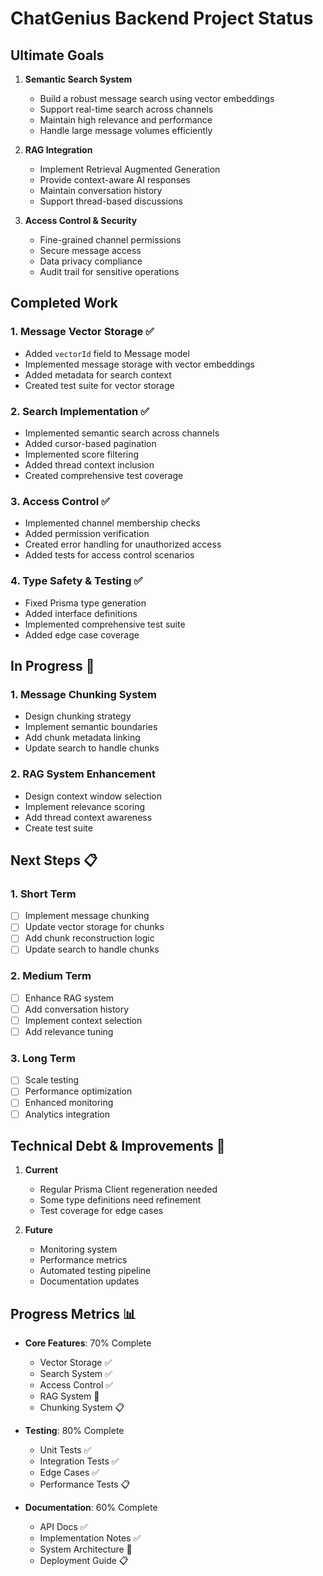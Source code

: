 # ChatGenius Backend Project Status

## Ultimate Goals
1. **Semantic Search System**
   - Build a robust message search using vector embeddings
   - Support real-time search across channels
   - Maintain high relevance and performance
   - Handle large message volumes efficiently

2. **RAG Integration**
   - Implement Retrieval Augmented Generation
   - Provide context-aware AI responses
   - Maintain conversation history
   - Support thread-based discussions

3. **Access Control & Security**
   - Fine-grained channel permissions
   - Secure message access
   - Data privacy compliance
   - Audit trail for sensitive operations

## Completed Work

### 1. Message Vector Storage ✅
- Added `vectorId` field to Message model
- Implemented message storage with vector embeddings
- Added metadata for search context
- Created test suite for vector storage

### 2. Search Implementation ✅
- Implemented semantic search across channels
- Added cursor-based pagination
- Implemented score filtering
- Added thread context inclusion
- Created comprehensive test coverage

### 3. Access Control ✅
- Implemented channel membership checks
- Added permission verification
- Created error handling for unauthorized access
- Added tests for access control scenarios

### 4. Type Safety & Testing ✅
- Fixed Prisma type generation
- Added interface definitions
- Implemented comprehensive test suite
- Added edge case coverage

## In Progress 🚧

### 1. Message Chunking System
- Design chunking strategy
- Implement semantic boundaries
- Add chunk metadata linking
- Update search to handle chunks

### 2. RAG System Enhancement
- Design context window selection
- Implement relevance scoring
- Add thread context awareness
- Create test suite

## Next Steps 📋

### 1. Short Term
- [ ] Implement message chunking
- [ ] Update vector storage for chunks
- [ ] Add chunk reconstruction logic
- [ ] Update search to handle chunks

### 2. Medium Term
- [ ] Enhance RAG system
- [ ] Add conversation history
- [ ] Implement context selection
- [ ] Add relevance tuning

### 3. Long Term
- [ ] Scale testing
- [ ] Performance optimization
- [ ] Enhanced monitoring
- [ ] Analytics integration

## Technical Debt & Improvements 🔧
1. **Current**
   - Regular Prisma Client regeneration needed
   - Some type definitions need refinement
   - Test coverage for edge cases

2. **Future**
   - Monitoring system
   - Performance metrics
   - Automated testing pipeline
   - Documentation updates

## Progress Metrics 📊
- **Core Features**: 70% Complete
  - Vector Storage ✅
  - Search System ✅
  - Access Control ✅
  - RAG System 🚧
  - Chunking System 📋

- **Testing**: 80% Complete
  - Unit Tests ✅
  - Integration Tests ✅
  - Edge Cases ✅
  - Performance Tests 📋

- **Documentation**: 60% Complete
  - API Docs ✅
  - Implementation Notes ✅
  - System Architecture 🚧
  - Deployment Guide 📋 
